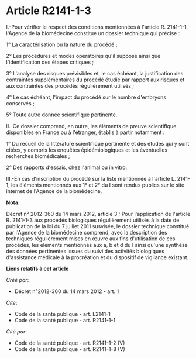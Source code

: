 # Article R2141-1-3

I.-Pour vérifier le respect des conditions mentionnées à l'article R. 2141-1-1, l'Agence de la biomédecine constitue un
dossier technique qui précise : 

1° La caractérisation ou la nature du procédé ; 

2° Les procédures et modes opératoires qu'il suppose ainsi que l'identification des étapes critiques ; 

3° L'analyse des risques prévisibles et, le cas échéant, la justification des contraintes supplémentaires du procédé étudié
par rapport aux risques et aux contraintes des procédés régulièrement utilisés ; 

4° Le cas échéant, l'impact du procédé sur le nombre d'embryons conservés ; 

5° Toute autre donnée scientifique pertinente. 

II.-Ce dossier comprend, en outre, les éléments de preuve scientifique disponibles en France ou à l'étranger, établis à
partir notamment : 

1° Du recueil de la littérature scientifique pertinente et des études qui y sont citées, y compris les enquêtes
épidémiologiques et les éventuelles recherches biomédicales ; 

2° Des rapports d'essais, chez l'animal ou in vitro. 

III.-En cas d'inscription du procédé sur la liste mentionnée à l'article L. 2141-1, les éléments mentionnés aux 1° et 2° du I
sont rendus publics sur le site internet de l'Agence de la biomédecine.

**Nota:**

Décret n° 2012-360 du 14 mars 2012, article 3 : Pour l'application de l'article R. 2141-1-3 aux procédés biologiques
régulièrement utilisés à la date de publication de la loi du 7 juillet 2011 susvisée,  le dossier technique constitué par
l'Agence de la biomédecine comprend,  avec la description des techniques régulièrement mises en œuvre aux  fins d'utilisation
de ces procédés, les éléments mentionnés aux a, b et d  du I ainsi qu'une synthèse des données pertinentes issues du suivi
des  activités biologiques d'assistance médicale à la procréation et du  dispositif de vigilance existant.

**Liens relatifs à cet article**

_Créé par_:

  - Décret n°2012-360 du 14 mars 2012 - art. 1

_Cite_:

  - Code de la santé publique - art. L2141-1
  - Code de la santé publique - art. R2141-1-1

_Cité par_:

  - Code de la santé publique - art. R2141-1-2 (V)
  - Code de la santé publique - art. R2141-1-8 (V)
